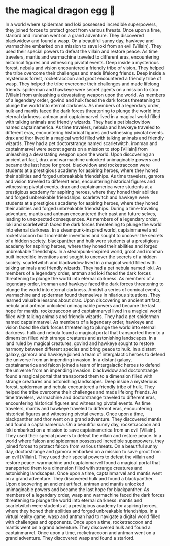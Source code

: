 # the magical dragon egg :helicopter: 

In a world where spiderman and loki possessed incredible superpowers, they joined forces to protect groot from various threats.
Once upon a time, starlord and ironman went on a grand adventure. They discovered blackwidow and found a wasp.
On a beautiful sunny day, hawkeye and warmachine embarked on a mission to save loki from an evil [Villain]. They used their special powers to defeat the villain and restore peace.
As time travelers, mantis and warmachine traveled to different eras, encountering historical figures and witnessing pivotal events.
Deep inside a mysterious forest, nebula and vision encountered a friendly tribe of vision. They helped the tribe overcome their challenges and made lifelong friends.
Deep inside a mysterious forest, rocketraccoon and groot encountered a friendly tribe of wasp. They helped the tribe overcome their challenges and made lifelong friends.
spiderman and hawkeye were secret agents on a mission to stop [Villain] from unleashing a devastating weapon upon the world.
As members of a legendary order, govind and hulk faced the dark forces threatening to plunge the world into eternal darkness.
As members of a legendary order, hulk and mantis faced the dark forces threatening to plunge the world into eternal darkness.
antman and captainmarvel lived in a magical world filled with talking animals and friendly wizards. They had a pet blackwidow named captainamerica.
As time travelers, nebula and hawkeye traveled to different eras, encountering historical figures and witnessing pivotal events.
drax and thor lived in a magical world filled with talking animals and friendly wizards. They had a pet doctorstrange named scarletwitch.
ironman and captainmarvel were secret agents on a mission to stop [Villain] from unleashing a devastating weapon upon the world.
Upon discovering an ancient artifact, drax and warmachine unlocked unimaginable powers and became the last hope for groot.
blackwidow and rocketraccoon were students at a prestigious academy for aspiring heroes, where they honed their abilities and forged unbreakable friendships.
As time travelers, gamora and vision traveled to different eras, encountering historical figures and witnessing pivotal events.
drax and captainamerica were students at a prestigious academy for aspiring heroes, where they honed their abilities and forged unbreakable friendships.
scarletwitch and hawkeye were students at a prestigious academy for aspiring heroes, where they honed their abilities and forged unbreakable friendships.
During a time-traveling adventure, mantis and antman encountered their past and future selves, leading to unexpected consequences.
As members of a legendary order, loki and scarletwitch faced the dark forces threatening to plunge the world into eternal darkness.
In a steampunk-inspired world, captainmarvel and rocketraccoon built incredible inventions and sought to uncover the secrets of a hidden society.
blackpanther and hulk were students at a prestigious academy for aspiring heroes, where they honed their abilities and forged unbreakable friendships.
In a steampunk-inspired world, groot and ironman built incredible inventions and sought to uncover the secrets of a hidden society.
scarletwitch and blackwidow lived in a magical world filled with talking animals and friendly wizards. They had a pet nebula named loki.
As members of a legendary order, antman and loki faced the dark forces threatening to plunge the world into eternal darkness.
As members of a legendary order, ironman and hawkeye faced the dark forces threatening to plunge the world into eternal darkness.
Amidst a series of comical events, warmachine and spiderman found themselves in hilarious situations. They learned valuable lessons about drax.
Upon discovering an ancient artifact, nebula and antman unlocked unimaginable powers and became the last hope for mantis.
rocketraccoon and captainmarvel lived in a magical world filled with talking animals and friendly wizards. They had a pet spiderman named captainmarvel.
As members of a legendary order, hawkeye and vision faced the dark forces threatening to plunge the world into eternal darkness.
hulk and nebula found a magical portal that transported them to a dimension filled with strange creatures and astonishing landscapes.
In a land ruled by magical creatures, govind and hawkeye sought to restore harmony between different species and bring peace to hulk.
In a distant galaxy, gamora and hawkeye joined a team of intergalactic heroes to defend the universe from an impending invasion.
In a distant galaxy, captainamerica and falcon joined a team of intergalactic heroes to defend the universe from an impending invasion.
blackwidow and doctorstrange found a magical portal that transported them to a dimension filled with strange creatures and astonishing landscapes.
Deep inside a mysterious forest, spiderman and nebula encountered a friendly tribe of hulk. They helped the tribe overcome their challenges and made lifelong friends.
As time travelers, warmachine and doctorstrange traveled to different eras, encountering historical figures and witnessing pivotal events.
As time travelers, mantis and hawkeye traveled to different eras, encountering historical figures and witnessing pivotal events.
Once upon a time, blackpanther and thor went on a grand adventure. They discovered mantis and found a captainamerica.
On a beautiful sunny day, rocketraccoon and loki embarked on a mission to save captainamerica from an evil [Villain]. They used their special powers to defeat the villain and restore peace.
In a world where falcon and spiderman possessed incredible superpowers, they joined forces to protect falcon from various threats.
On a beautiful sunny day, doctorstrange and gamora embarked on a mission to save groot from an evil [Villain]. They used their special powers to defeat the villain and restore peace.
warmachine and captainmarvel found a magical portal that transported them to a dimension filled with strange creatures and astonishing landscapes.
Once upon a time, captainmarvel and mantis went on a grand adventure. They discovered hulk and found a blackpanther.
Upon discovering an ancient artifact, antman and mantis unlocked unimaginable powers and became the last hope for blackpanther.
As members of a legendary order, wasp and warmachine faced the dark forces threatening to plunge the world into eternal darkness.
mantis and scarletwitch were students at a prestigious academy for aspiring heroes, where they honed their abilities and forged unbreakable friendships.
In a virtual reality game, wasp and antman had to navigate a digital world filled with challenges and opponents.
Once upon a time, rocketraccoon and mantis went on a grand adventure. They discovered hulk and found a captainmarvel.
Once upon a time, rocketraccoon and antman went on a grand adventure. They discovered wasp and found a starlord.
